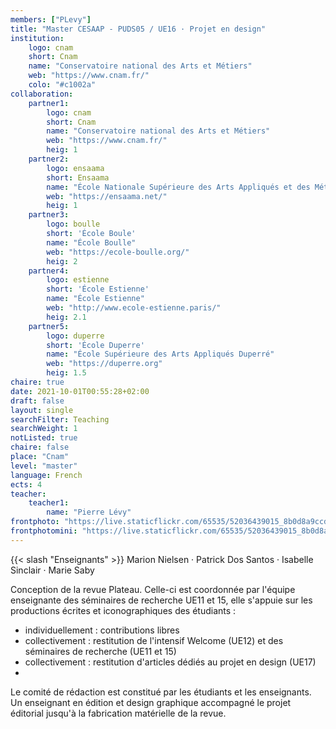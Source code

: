 ```yaml
---
members: ["PLevy"]
title: "Master CESAAP - PUDS05 / UE16 · Projet en design"
institution:
    logo: cnam
    short: Cnam
    name: "Conservatoire national des Arts et Métiers"
    web: "https://www.cnam.fr/"
    colo: "#c1002a"
collaboration:
    partner1:
        logo: cnam
        short: Cnam
        name: "Conservatoire national des Arts et Métiers"
        web: "https://www.cnam.fr/"
        heig: 1
    partner2:
        logo: ensaama
        short: Ensaama
        name: "École Nationale Supérieure des Arts Appliqués et des Métiers d’Art"
        web: "https://ensaama.net/"
        heig: 1
    partner3:
        logo: boulle
        short: 'École Boule'
        name: "École Boulle"
        web: "https://ecole-boulle.org/"
        heig: 2
    partner4:
        logo: estienne
        short: 'École Estienne'
        name: "École Estienne"
        web: "http://www.ecole-estienne.paris/"
        heig: 2.1
    partner5:
        logo: duperre
        short: 'École Duperre'
        name: "École Supérieure des Arts Appliqués Duperré"
        web: "https://duperre.org"
        heig: 1.5
chaire: true
date: 2021-10-01T00:55:28+02:00
draft: false
layout: single
searchFilter: Teaching
searchWeight: 1
notListed: true
chaire: false
place: "Cnam"
level: "master"
language: French
ects: 4
teacher:
    teacher1:
        name: "Pierre Lévy"
frontphoto: "https://live.staticflickr.com/65535/52036439015_8b0d8a9ccd.jpg"
frontphotomini: "https://live.staticflickr.com/65535/52036439015_8b0d8a9ccd_m.jpg"
---
```


{{< slash "Enseignants" >}} Marion Nielsen · Patrick Dos Santos · Isabelle Sinclair · Marie Saby

Conception de la revue Plateau. Celle-ci est coordonnée par l'équipe enseignante des séminaires
de recherche UE11 et 15, elle s'appuie sur les productions écrites et iconographiques des
étudiants :
- individuellement : contributions libres
- collectivement : restitution de l'intensif Welcome (UE12) et des séminaires de recherche (UE11
et 15)
- collectivement : restitution d'articles dédiés au projet en design (UE17)
-

Le comité de rédaction est constitué par les étudiants et les enseignants. Un enseignant en
édition et design graphique accompagné le projet éditorial jusqu'à la fabrication matérielle de la
revue.